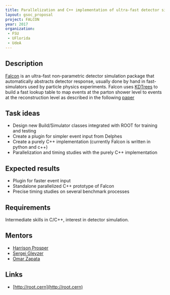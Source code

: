 ```yaml
---
title: Parallelization and C++ implementation of ultra-fast detector simulation package, FALCON 
layout: gsoc_proposal
project: FALCON
year: 2017
organization: 
 - FSU
 - UFlorida
 - UdeA
---
```


## Description
[Falcon](http://inspirehep.net/record/1456803) is an ultra-fast non-parametric detector simulation package that automatically abstracts detector response, usually done by hand in fast-simulators used by particle physics experiments. Falcon uses [KDTrees](https://root.cern.ch/doc/v608/classTKDTreeBinning.html) to build a fast lookup table to map events at the parton shower level to events at the reconstruction level as described in the following [paper](http://inspirehep.net/record/1456803)

## Task ideas
* Design new Build/Simulator classes integrated with ROOT for training and testing
* Create a plugin for simpler event input from Delphes
* Create a purely C++ implementation (currently Falcon is written in python and c++)
* Parallelization and timing studies with the purely C++ implementation

## Expected results 
* Plugin for faster event input
* Standalone parallelized C++ prototype of Falcon
* Precise timing studies on several benchmark processes

## Requirements
Intermediate skills in C/C++, interest in detector simulation.
 
## Mentors 
  * [Harrison Prosper](mailto:harry@hep.fsu.edu)
  * [Sergei Gleyzer](mailto:Sergei.Gleyzer@cern.ch)
  * [Omar Zapata](mailto:Omar.Zapata@cern.ch)

## Links
  * [http://root.cern](http://root.cern)
